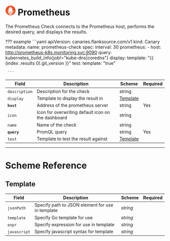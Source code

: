 # <img src='https://raw.githubusercontent.com/flanksource/flanksource-ui/main/src/icons/prometheus.svg' style='height: 32px'/> Prometheus

The Prometheus Check connects to the Prometheus host, performs the desired query, and displays the results.

??? example
     ```yaml
     apiVersion: canaries.flanksource.com/v1
     kind: Canary
     metadata:
       name: prometheus-check
     spec:
       interval: 30
       prometheus:
         - host: http://prometheus-k8s.monitoring.svc:9090
           query: kubernetes_build_info{job!~"kube-dns|coredns"}
           display:
             template: "{{ (index .results 0).git_version }}"
           test:
             template: "true"
     
     ```

| Field | Description | Scheme | Required |
| ----- | ----------- | ------ | -------- |
| `description` | Description for the check | string |  |
| `display` | Template to display the result in | [Template](#template) |  |
| **`host`** | Address of the prometheus server | string | Yes |
| `icon` | Icon for overwriting default icon on the dashboard | string |  |
| `name` | Name of the check | string |  |
| **`query`** | PromQL query | string | Yes |
| `test` | Template to test the result against | [Template](#template) |  |

---
# Scheme Reference
## Template

| Field | Description | Scheme | Required |
| ----- | ----------- | ------ | -------- |
| `jsonPath` | Specify path to JSON element for use in template | *string* |  |
| `template` | Specify Go template for use | *string* |  |
| `expr` | Specify expression for use in template  | *string* |  |
| `javascript` | Specify javascript syntax for template | *string* |  |
